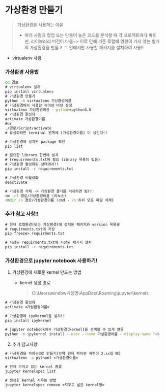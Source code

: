 # 가상환경 만들기

> 가상환경을 사용하는 이유
>
> - 여러 사람과 협업 또는 만들어 놓은 코드를 분석할 때 각 프로젝트마다 파이썬, 라이브러리 버전이 다름=> 이로 인해 기존 로컬에 영향이 가지 않는 별개의 가상환경을 만들고 그 안에서만 사용할 패키지를 설치하여 사용!!

- virtualenv 사용




### 가상환경 사용법

```cmd
cd 경로
# virtualenv 설치
pip install virtualenv	
# 가상환경 만들기
python -m virtualenv 가상환경이름	
# 가상환경에서 사용할 파이썬 버전 설정
virtualenv 가상환경이름 --python=python3.5
# 가상환경 활성화
activate 가상환경이름
#or
./경로/Script/activate
# 활성화되면 terminal 왼쪽에 (가상환경이름) 이 생긴다!!

# 가상환경에 설치된 package 확인
pip list

# 필요한 library 한번에 설치
# (requirements.txt에 필요 library 목록이 있음)
# 가상환경 활성화된 상태에서!!
pip install -r requirements.txt

# 가상환경 비활성화
deactivate

# 가상환경 삭제 -> 가상환경 폴더를 삭제하면 됨!!!
rm -rf 경로/가상환경이름 (리눅스)
rmdir /s 경로/가상환경이름 (cmd - /s:하위 모든 파일 삭제)
```



### 추가 참고 사항!!

```cmd
# 현재 로컬환경(또는 가상환경)에 설치된 패키지와 version 목록을
# requirments.txt에 저장
pip freeze> requirments.txt

# 저장된 requirments.txt에 저장된 패키지 설치
pip install -r requirements.txt
```



### 가상환경으로 jupyter notebook 사용하기!

1. 가상환경에 새로운 kernel 만드는 방법

   - kernel 생성 경로

     > C:\Users\window계정명\AppData\Roaming\jupyter\kernels

```cmd
# 가상환경 활성화
activate <가상환경이름>

# 가상환경에 ipykernel을 설치!!
pip install ipykernel

# jupyter notebook에서 가상환경(kernel)을 선택할 수 있게 만듬
python -m ipykernel install --user --name 가상환경이름 --display-name "<kernel에 표현할 이름>"
```

2. 추가 참고사항

```cmd
# 가상환경을 파이썬3로 만들기(만약 현재 파이썬 버전이 2.xx일 떄)
virtualenv -p python3 <가상환경이름>

# 현재 가지고 있는 kernel 종류
jupyter kernelspec list

# 생성한 kernel 지우는 방법
jupyter kernelspec remove <지우고 싶은 kernel명>
```

